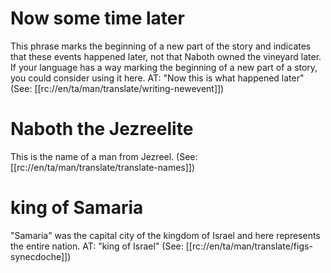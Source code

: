 # Now some time later

This phrase marks the beginning of a new part of the story and indicates that these events happened later, not that Naboth owned the vineyard later. If your language has a way marking the beginning of a new part of a story, you could consider using it here. AT: "Now this is what happened later" (See: [[rc://en/ta/man/translate/writing-newevent]])

# Naboth the Jezreelite

This is the name of a man from Jezreel. (See: [[rc://en/ta/man/translate/translate-names]])

# king of Samaria

"Samaria" was the capital city of the kingdom of Israel and here represents the entire nation. AT: "king of Israel" (See: [[rc://en/ta/man/translate/figs-synecdoche]])

